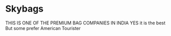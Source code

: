 # Skybags
THIS IS ONE OF THE PREMIUM BAG COMPANIES IN INDIA
YES it is the best
<br>
But some prefer American Tourister
